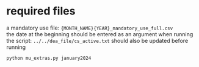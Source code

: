 # required files

a mandatory use file: `{MONTH_NAME}{YEAR}_mandatory_use_full.csv`  
the date at the beginning should be entered as an argument when running the script:
`../../dea_file/cs_active.txt` should also be updated before running

```
python mu_extras.py january2024
```

